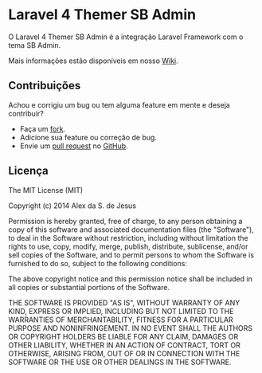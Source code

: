 Laravel 4 Themer SB Admin
=========================

O Laravel 4 Themer SB Admin é a integração Laravel Framework com o tema SB Admin.

Mais informações estão disponíveis em nosso [Wiki](https://github.com/aljes/laravel4-themer-sb-admin/wiki).


Contribuições
-------------

Achou e corrigiu um bug ou tem alguma feature em mente e deseja contribuir?

* Faça um [fork](https://github.com/aljes/laravel4-themer-sb-admin/fork).
* Adicione sua feature ou correção de bug.
* Envie um [pull request](https://github.com/aljes/laravel4-themer-sb-admin/pulls) no [GitHub](https://github.com/aljes/laravel4-themer-sb-admin).


Licença
-------

The MIT License (MIT)

Copyright (c) 2014 Alex da S. de Jesus

Permission is hereby granted, free of charge, to any person obtaining a copy of
this software and associated documentation files (the "Software"), to deal in
the Software without restriction, including without limitation the rights to
use, copy, modify, merge, publish, distribute, sublicense, and/or sell copies of
the Software, and to permit persons to whom the Software is furnished to do so,
subject to the following conditions:

The above copyright notice and this permission notice shall be included in all
copies or substantial portions of the Software.

THE SOFTWARE IS PROVIDED "AS IS", WITHOUT WARRANTY OF ANY KIND, EXPRESS OR
IMPLIED, INCLUDING BUT NOT LIMITED TO THE WARRANTIES OF MERCHANTABILITY, FITNESS
FOR A PARTICULAR PURPOSE AND NONINFRINGEMENT. IN NO EVENT SHALL THE AUTHORS OR
COPYRIGHT HOLDERS BE LIABLE FOR ANY CLAIM, DAMAGES OR OTHER LIABILITY, WHETHER
IN AN ACTION OF CONTRACT, TORT OR OTHERWISE, ARISING FROM, OUT OF OR IN
CONNECTION WITH THE SOFTWARE OR THE USE OR OTHER DEALINGS IN THE SOFTWARE.
